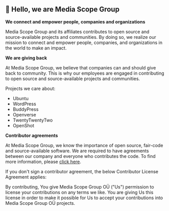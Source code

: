 ## 👋 Hello, we are Media Scope Group

**We connect and empower people, companies and organizations**

Media Scope Group and its affiliates contributes to open source and source-available projects and communities. By doing so, we realize our mission to connect and empower people, companies, and organizations in the world to make an impact.

**We are giving back**

At Media Scope Group, we believe that companies can and should give back to community. This is why our employees are engaged in contributing to open source and source-available projects and communities.

Projects we care about:
* Ubuntu
* WordPress
* BuddyPress
* Openverse
* TwentyTwentyTwo
* OpenShot

**Contributor agreements**

At Media Scope Group, we know the importance of open source, fair-code and source-available software. We are required to have agreements between our company and everyone who contributes the code. To find more information, please [click here](https://mediascope.group/legal/contributor-agreements/).

If you don't sign a contributor agreement, the below Contributor License Agreement applies:

By contributing, You give Media Scope Group OÜ ("Us") permission to license your contributions on any terms we like. You are giving Us this license in order to make it possible for Us to accept your contributions into Media Scope Group OÜ projects.
